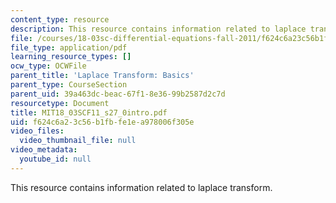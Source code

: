 ```yaml
---
content_type: resource
description: This resource contains information related to laplace transform.
file: /courses/18-03sc-differential-equations-fall-2011/f624c6a23c56b1fbfe1ea978006f305e_MIT18_03SCF11_s27_0intro.pdf
file_type: application/pdf
learning_resource_types: []
ocw_type: OCWFile
parent_title: 'Laplace Transform: Basics'
parent_type: CourseSection
parent_uid: 39a463dc-beac-67f1-8e36-99b2587d2c7d
resourcetype: Document
title: MIT18_03SCF11_s27_0intro.pdf
uid: f624c6a2-3c56-b1fb-fe1e-a978006f305e
video_files:
  video_thumbnail_file: null
video_metadata:
  youtube_id: null
---
```

This resource contains information related to laplace transform.

